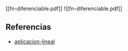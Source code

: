 [[fn-diferenciable.pdf]]
![[fn-diferenciable.pdf]]

## Referencias
- [aplicacion-lineal](./aplicacion-lineal.md)

